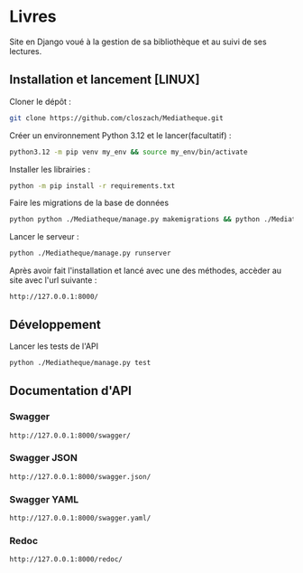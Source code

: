 # Livres
Site en Django voué à la gestion de sa bibliothèque et au suivi de ses lectures.

## Installation et lancement [LINUX]

Cloner le dépôt :
```sh
git clone https://github.com/closzach/Mediatheque.git
```

Créer un environnement Python 3.12 et le lancer(facultatif) :
```sh
python3.12 -m pip venv my_env && source my_env/bin/activate
```

Installer les librairies :
```sh
python -m pip install -r requirements.txt
```

Faire les migrations de la base de données
```sh
python python ./Mediatheque/manage.py makemigrations && python ./Mediatheque/manage.py migrate
```

Lancer le serveur :
```sh
python ./Mediatheque/manage.py runserver
```

Après avoir fait l'installation et lancé avec une des méthodes, accèder au site avec l'url suivante :

```
http://127.0.0.1:8000/
```

## Développement

Lancer les tests de l'API
```sh
python ./Mediatheque/manage.py test
```

## Documentation d'API

### Swagger
```
http://127.0.0.1:8000/swagger/
```

### Swagger JSON
```
http://127.0.0.1:8000/swagger.json/
```

### Swagger YAML
```
http://127.0.0.1:8000/swagger.yaml/
```

### Redoc
```
http://127.0.0.1:8000/redoc/
```
